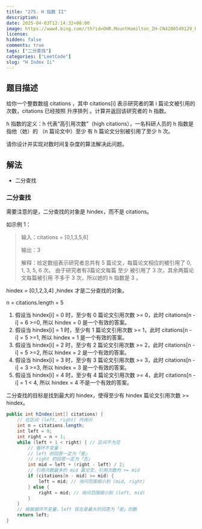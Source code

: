 ```yaml
---
title: "275. H 指数 II"
description: 
date: 2025-04-03T12:14:32+08:00
image: https://www4.bing.com//th?id=OHR.MountHamilton_ZH-CN4280549129_UHD.jpg
license: 
hidden: false
comments: true
tags: ["二分查找"]
categories: ["LeetCode"]
slug: "H Index Ii"
---
```


## 题目描述

给你一个整数数组 citations ，其中 citations[i] 表示研究者的第 i 篇论文被引用的次数，citations 已经按照 升序排列 。计算并返回该研究者的 h 指数。

h 指数的定义：h 代表“高引用次数”（high citations），一名科研人员的 h 指数是指他（她）的 （n 篇论文中）至少 有 h 篇论文分别被引用了至少 h 次。

请你设计并实现对数时间复杂度的算法解决此问题。

## 解法

- 二分查找

### 二分查找

需要注意的是，二分查找的对象是 hindex，而不是 citations。

如示例 1：
> 输入：citations = [0,1,3,5,6]
> 
> 输出：3
> 
> 解释：给定数组表示研究者总共有 5 篇论文，每篇论文相应的被引用了 0, 1, 3, 5, 6 次。
>     由于研究者有3篇论文每篇 至少 被引用了 3 次，其余两篇论文每篇被引用 不多于 3 次，所以她的 h 指数是 3 。

hindex = [0,1,2,3,4] ,hindex 才是二分查找的对象。

n = citations.length = 5

1. 假设当 hindex[i] = 0 时，至少有 0 篇论文引用次数 >= 0，此时 citations[n - i] = 6 >=0, 所以 hindex = 0 是一个有效的答案。
2. 假设当 hindex[i] = 1 时，至少有 1 篇论文引用次数 >= 1，此时 citations[n - i] = 5 >=1, 所以 hindex = 1 是一个有效的答案。
3. 假设当 hindex[i] = 2 时，至少有 2 篇论文引用次数 >= 2，此时 citations[n - i] = 5 >=2, 所以 hindex = 2 是一个有效的答案。
4. 假设当 hindex[i] = 3 时，至少有 3 篇论文引用次数 >= 3，此时 citations[n - i] = 3 >=3, 所以 hindex = 3 是一个有效的答案。
5. 假设当 hindex[i] = 4 时，至少有 4 篇论文引用次数 >= 4，此时 citations[n - i] = 1 < 4, 所以 hindex = 4 不是一个有效的答案。

二分查找的目标是找到最大的 hindex，使得至少有 hindex 篇论文引用次数 >= hindex。


```java
public int hIndex(int[] citations) {
    // 在区间 (left, right) 内询问
    int n = citations.length;
    int left = 0;
    int right = n + 1;
    while (left + 1 < right) { // 区间不为空
        // 循环不变量：
        // left 的回答一定为「是」
        // right 的回答一定为「否」
        int mid = left + (right - left) / 2;
        // 引用次数最多的 mid 篇论文，引用次数均 >= mid
        if (citations[n - mid] >= mid) {
            left = mid; // 询问范围缩小到 (mid, right)
        } else {
            right = mid; // 询问范围缩小到 (left, mid)
        }
    }
    // 根据循环不变量，left 现在是最大的回答为「是」的数
    return left;
}
```